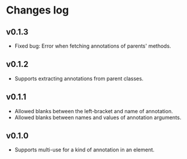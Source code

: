 # Changes log

## v0.1.3

- Fixed bug: Error when fetching annotations of parents' methods.

## v0.1.2

- Supports extracting annotations from parent classes.

## v0.1.1

- Allowed blanks between the left-bracket and name of annotation.
- Allowed blanks between names and values of annotation arguments.

## v0.1.0

- Supports multi-use for a kind of annotation in an element.
